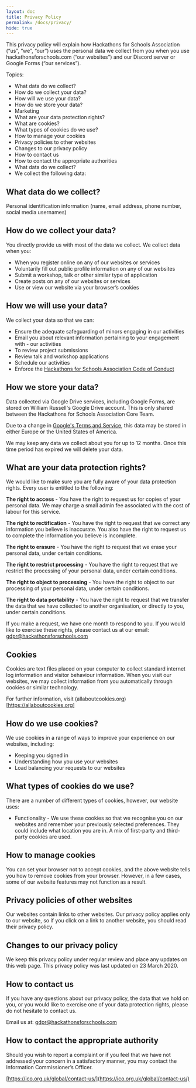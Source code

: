 ```yaml
---
layout: doc
title: Privacy Policy
permalink: /docs/privacy/
hide: true
---
```


This privacy policy will explain how Hackathons for Schools Association (“us”, “we”, “our”) uses the personal data we collect from you when you use hackathonsforschools.com (“our websites”) and our Discord server or Google Forms (“our services”).

Topics:

- What data do we collect?
- How do we collect your data?
- How will we use your data?
- How do we store your data?
- Marketing
- What are your data protection rights?
- What are cookies?
- What types of cookies do we use?
- How to manage your cookies
- Privacy policies to other websites
- Changes to our privacy policy
- How to contact us
- How to contact the appropriate authorities
- What data do we collect?
- We collect the following data:

## What data do we collect?

Personal identification information (name, email address, phone number, social media usernames)

## How do we collect your data?

You directly provide us with most of the data we collect. We collect data when you:

- When you register online on any of our websites or services
- Voluntarily fill out public profile information on any of our websites
- Submit a workshop, talk or other similar type of application
- Create posts on any of our websites or services
- Use or view our website via your browser’s cookies

## How we will use your data?

We collect your data so that we can:

- Ensure the adequate safeguarding of minors engaging in our activities
- Email you about relevant information pertaining to your engagement with - our activities
- To review project submissions
- Review talk and workshop applications
- Schedule our activities
- Enforce the [Hackathons for Schools Association Code of Conduct](/code-of-conduct)

## How we store your data?

Data collected via Google Drive services, including Google Forms, are stored on William Russell's Google Drive account. This is only shared between the Hackathons for Schools Association Core Team.

Due to a change in [Google's Terms and Service](https://policies.google.com/terms/update?hl=en-US), this data may be stored in either Europe or the United States of America.

We may keep any data we collect about you for up to 12 months. Once this time period has expired we will delete your data.

## What are your data protection rights?

We would like to make sure you are fully aware of your data protection rights. Every user is entitled to the following:

**The right to access** - You have the right to request us for copies of your personal data. We may charge a small admin fee associated with the cost of labour for this service.

**The right to rectification** - You have the right to request that we correct any information you believe is inaccurate. You also have the right to request us to complete the information you believe is incomplete.

**The right to erasure** - You have the right to request that we erase your personal data, under certain conditions.

**The right to restrict processing** - You have the right to request that we restrict the processing of your personal data, under certain conditions.

**The right to object to processing** - You have the right to object to our processing of your personal data, under certain conditions.

**The right to data portability** - You have the right to request that we transfer the data that we have collected to another organisation, or directly to you, under certain conditions.

If you make a request, we have one month to respond to you. If you would like to exercise these rights, please contact us at our email: [gdpr@hackathonsforschools.com](mailto:gdpr@hackathonsforschools.com)


## Cookies
Cookies are text files placed on your computer to collect standard internet log information and visitor behaviour information. When you visit our websites, we may collect information from you automatically through cookies or similar technology.

For further information, visit (allaboutcookies.org)[https://allaboutcookies.org]

## How do we use cookies?
We use cookies in a range of ways to improve your experience on our websites, including:

- Keeping you signed in
- Understanding how you use your websites
- Load balancing your requests to our websites


## What types of cookies do we use?

There are a number of different types of cookies, however, our website uses:

- Functionality - We use these cookies so that we recognise you on our websites and remember your previously selected preferences. They could include what location you are in. A mix of first-party and third-party cookies are used.


## How to manage cookies

You can set your browser not to accept cookies, and the above website tells you how to remove cookies from your browser. However, in a few cases, some of our website features may not function as a result.

## Privacy policies of other websites

Our websites contain links to other websites. Our privacy policy applies only to our website, so if you click on a link to another website, you should read their privacy policy.

## Changes to our privacy policy

We keep this privacy policy under regular review and place any updates on this web page. This privacy policy was last updated on 23 March 2020.

## How to contact us

If you have any questions about our privacy policy, the data that we hold on you, or you would like to exercise one of your data protection rights, please do not hesitate to contact us.

Email us at: [gdpr@hackathonsforschools.com](mailto:gdpr@hackathonsforschools.com)


## How to contact the appropriate authority

Should you wish to report a complaint or if you feel that we have not addressed your concern in a satisfactory manner, you may contact the Information Commissioner’s Officer.

[https://ico.org.uk/global/contact-us/](https://ico.org.uk/global/contact-us/)
